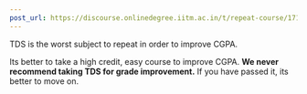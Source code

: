 ```yaml
---
post_url: https://discourse.onlinedegree.iitm.ac.in/t/repeat-course/171798/3
---
```

TDS is the worst subject to repeat in order to improve CGPA.

Its better to take a high credit, easy course to improve CGPA. **We never recommend taking TDS for grade improvement.** If you have passed it, its better to move on.